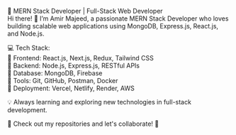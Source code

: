 🚀 MERN Stack Developer | Full-Stack Web Developer</br>
Hi there! 👋 I’m Amir Majeed, a passionate MERN Stack Developer who loves building scalable web applications using MongoDB, Express.js, React.js, and Node.js.</br>

💻 Tech Stack:</br>
🔹 Frontend: React.js, Next.js, Redux, Tailwind CSS</br>
🔹 Backend: Node.js, Express.js, RESTful APIs</br>
🔹 Database: MongoDB, Firebase</br>
🔹 Tools: Git, GitHub, Postman, Docker</br>
🔹 Deployment: Vercel, Netlify, Render, AWS</br>

💡 Always learning and exploring new technologies in full-stack development.</br>

📌 Check out my repositories and let's collaborate! 🚀

